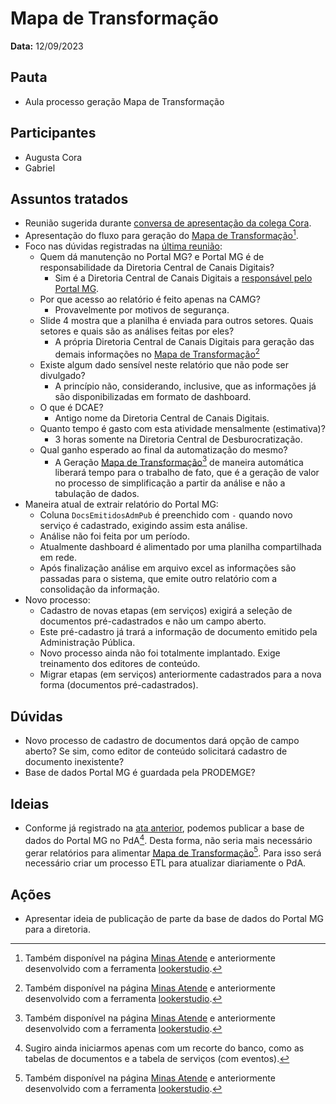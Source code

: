 # Mapa de Transformação

**Data:** 12/09/2023

## Pauta
- Aula processo geração Mapa de Transformação

## Participantes
- Augusta Cora
- Gabriel

## Assuntos tratados
- Reunião sugerida durante [conversa de apresentação da colega Cora](../20230911_apresentacao_augusta_cora).
- Apresentação do fluxo para geração do [Mapa de Transformação](https://app.powerbi.com/view?r=eyJrIjoiNmQzZDMxZGMtNGM0OC00YWJmLWIxMjctMTM0OWJjMTAyZWNmIiwidCI6ImU1ZDNhZTdjLTliMzgtNDhkZS1hMDg3LWY2NzM0YTI4NzU3NCJ9&pageName=ReportSection8b08997a641ffd25674f)[^1].
- Foco nas dúvidas registradas na [última reunião](../20230911_apresentacao_augusta_cora/#duvidas):
    - Quem dá manutenção no Portal MG? e Portal MG é de responsabilidade da Diretoria Central de Canais Digitais?
        - Sim é a Diretoria Central de Canais Digitais a [responsável pelo Portal MG](https://www.almg.gov.br/legislacao-mineira/texto/DEC/48636/2023/#:~:text=I%20%E2%80%93-,gerenciar,-os%20canais%20corporativos).
    - Por que acesso ao relatório é feito apenas na CAMG?
        - Provavelmente por motivos de segurança.
    - Slide 4 mostra que a planilha é enviada para outros setores. Quais setores e quais são as análises feitas por eles?
        - A própria Diretoria Central de Canais Digitais para geração das demais informações no [Mapa de Transformação](https://app.powerbi.com/view?r=eyJrIjoiNmQzZDMxZGMtNGM0OC00YWJmLWIxMjctMTM0OWJjMTAyZWNmIiwidCI6ImU1ZDNhZTdjLTliMzgtNDhkZS1hMDg3LWY2NzM0YTI4NzU3NCJ9&pageName=ReportSection8b08997a641ffd25674f)[^1]
    - Existe algum dado sensível neste relatório que não pode ser divulgado?
        - A princípio não, considerando, inclusive, que as informações já são disponibilizadas em formato de dashboard.
    - O que é DCAE?
        - Antigo nome da Diretoria Central de Canais Digitais.
    - Quanto tempo é gasto com esta atividade mensalmente (estimativa)?
        - 3 horas somente na Diretoria Central de Desburocratização.
    - Qual ganho esperado ao final da automatização do mesmo?
        - A Geração [Mapa de Transformação](https://app.powerbi.com/view?r=eyJrIjoiNmQzZDMxZGMtNGM0OC00YWJmLWIxMjctMTM0OWJjMTAyZWNmIiwidCI6ImU1ZDNhZTdjLTliMzgtNDhkZS1hMDg3LWY2NzM0YTI4NzU3NCJ9&pageName=ReportSection8b08997a641ffd25674f)[^1] de maneira automática liberará tempo para o trabalho de fato, que é a geração de valor no processo de simplificação a partir da análise e não a tabulação de dados.
- Maneira atual de extrair relatório do Portal MG:
    - Coluna `DocsEmitidosAdmPub` é preenchido com `-` quando novo serviço é cadastrado, exigindo assim esta análise.
    - Análise não foi feita por um período.
    - Atualmente dashboard é alimentado por uma planilha compartilhada em rede.
    - Após finalização análise em arquivo excel as informações são passadas para o sistema, que emite outro relatório com a consolidação da informação.
- Novo processo:
    - Cadastro de novas etapas (em serviços) exigirá a seleção de documentos pré-cadastrados e não um campo aberto.
    - Este pré-cadastro já trará a informação de documento emitido pela Administração Pública.
    - Novo processo ainda não foi totalmente implantado. Exige treinamento dos editores de conteúdo.
    - Migrar etapas (em serviços) anteriormente cadastrados para a nova forma (documentos pré-cadastrados).

## Dúvidas
- Novo processo de cadastro de documentos dará opção de campo aberto? Se sim, como editor de conteúdo solicitará cadastro de documento inexistente?
- Base de dados Portal MG é guardada pela PRODEMGE?

## Ideias
- Conforme já registrado na [ata anterior](../20230911_apresentacao_augusta_cora/#ideias), podemos publicar a base de dados do Portal MG no PdA[^2]. Desta forma, não seria mais necessário gerar relatórios para alimentar [Mapa de Transformação](https://app.powerbi.com/view?r=eyJrIjoiNmQzZDMxZGMtNGM0OC00YWJmLWIxMjctMTM0OWJjMTAyZWNmIiwidCI6ImU1ZDNhZTdjLTliMzgtNDhkZS1hMDg3LWY2NzM0YTI4NzU3NCJ9&pageName=ReportSection8b08997a641ffd25674f)[^1]. Para isso será necessário criar um processo ETL para atualizar diariamente o PdA.

## Ações
- Apresentar ideia de publicação de parte da base de dados do Portal MG para a diretoria.

[^1]: Também disponível na página [Minas Atende](https://www.mg.gov.br/pagina/minas-atende) e anteriormente desenvolvido com a ferramenta [lookerstudio](https://lookerstudio.google.com/reporting/4c83d18e-b293-43a7-8707-d2e8834fcc0f/page/dB2dB).
[^2]: Sugiro ainda iniciarmos apenas com um recorte do banco, como as tabelas de documentos e a tabela de serviços (com eventos).
